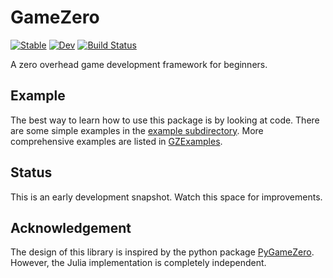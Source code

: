 # GameZero

[![Stable](https://img.shields.io/badge/docs-stable-blue.svg)](https://aviks.github.io/GameZero.jl/stable)
[![Dev](https://img.shields.io/badge/docs-dev-blue.svg)](https://aviks.github.io/GameZero.jl/dev)
[![Build Status](https://travis-ci.com/aviks/GameZero.jl.svg?branch=master)](https://travis-ci.com/aviks/GameZero.jl)

A zero overhead game development framework for beginners.

## Example
The best way to learn how to use this package is by looking at code. There are some simple examples in the [example subdirectory](https://github.com/aviks/GameZero.jl/tree/master/example/BasicGame). More comprehensive examples are listed in [GZExamples](https://github.com/SquidSinker/GZExamples).
## Status
This is an early development snapshot. Watch this space for improvements.

## Acknowledgement
The design of this library is inspired by the python package [PyGameZero](https://pygame-zero.readthedocs.io). However, the Julia implementation is completely independent.
